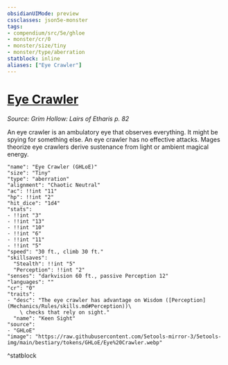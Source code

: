```yaml
---
obsidianUIMode: preview
cssclasses: json5e-monster
tags:
- compendium/src/5e/ghloe
- monster/cr/0
- monster/size/tiny
- monster/type/aberration
statblock: inline
aliases: ["Eye Crawler"]
---
```

# [Eye Crawler](Mechanics\bestiary\aberration/eye-crawler-ghloe.md)
*Source: Grim Hollow: Lairs of Etharis p. 82*  

An eye crawler is an ambulatory eye that observes everything. It might be spying for something else. An eye crawler has no effective attacks. Mages theorize eye crawlers derive sustenance from light or ambient magical energy.

```statblock
"name": "Eye Crawler (GHLoE)"
"size": "Tiny"
"type": "aberration"
"alignment": "Chaotic Neutral"
"ac": !!int "11"
"hp": !!int "2"
"hit_dice": "1d4"
"stats":
- !!int "3"
- !!int "13"
- !!int "10"
- !!int "6"
- !!int "11"
- !!int "5"
"speed": "30 ft., climb 30 ft."
"skillsaves":
  "Stealth": !!int "5"
  "Perception": !!int "2"
"senses": "darkvision 60 ft., passive Perception 12"
"languages": ""
"cr": "0"
"traits":
- "desc": "The eye crawler has advantage on Wisdom ([Perception](Mechanics/Rules/skills.md#Perception))\
    \ checks that rely on sight."
  "name": "Keen Sight"
"source":
- "GHLoE"
"image": "https://raw.githubusercontent.com/5etools-mirror-3/5etools-img/main/bestiary/tokens/GHLoE/Eye%20Crawler.webp"
```
^statblock